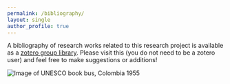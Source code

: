```yaml
---
permalink: /bibliography/
layout: single
author_profile: true
---
```


A bibliography of research works related to this research project is available as a [zotero group library](https://www.zotero.org/groups/2505327/inidun). Please visit this (you do not need to be a zotero user) and feel free to make suggestions or additions!

![Image of UNESCO book bus, Colombia 1955](https://github.com/inidun/inidun.github.io/tree/master/images/20.-brining-books-to-the-people_columbia_1955_page-1.jpg)




